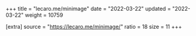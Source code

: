 +++
title = "lecaro.me/minimage"
date = "2022-03-22"
updated = "2022-03-22"
weight = 10759

[extra]
source = "https://lecaro.me/minimage/"
ratio = 18
size = 11
+++

